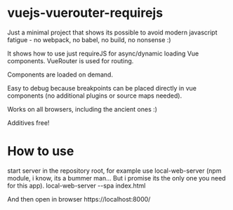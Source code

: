 # vuejs-vuerouter-requirejs
Just a minimal project that shows its possible to avoid modern javascript fatigue - no webpack, no babel, no build, no nonsense :)

It shows how to use just requireJS for async/dynamic loading Vue components.
VueRouter is used for routing.

Components are loaded on demand.

Easy to debug because breakpoints can be placed directly in vue components (no additional plugins or source maps needed).

Works on all browsers, including the ancient ones :)

Additives free!

# How to use
start server in the repository root, for example use local-web-server (npm module, i know, its a bummer man... But i promise its the only one you need for this app).
local-web-server --spa index.html

And then open in browser https://localhost:8000/

